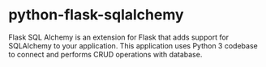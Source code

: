 # python-flask-sqlalchemy
Flask SQL Alchemy  is an extension for Flask that adds support for SQLAlchemy to your application. This application uses Python 3 codebase to connect and performs CRUD operations with database.
